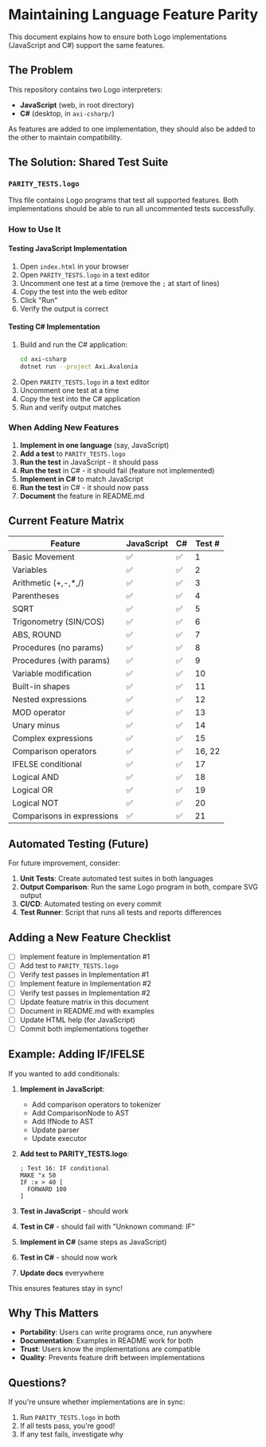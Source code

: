 # Maintaining Language Feature Parity

This document explains how to ensure both Logo implementations (JavaScript and C#) support the same features.

## The Problem

This repository contains two Logo interpreters:
- **JavaScript** (web, in root directory)
- **C#** (desktop, in `axi-csharp/`)

As features are added to one implementation, they should also be added to the other to maintain compatibility.

## The Solution: Shared Test Suite

### `PARITY_TESTS.logo`

This file contains Logo programs that test all supported features. Both implementations should be able to run all uncommented tests successfully.

### How to Use It

#### Testing JavaScript Implementation

1. Open `index.html` in your browser
2. Open `PARITY_TESTS.logo` in a text editor
3. Uncomment one test at a time (remove the `;` at start of lines)
4. Copy the test into the web editor
5. Click "Run"
6. Verify the output is correct

#### Testing C# Implementation

1. Build and run the C# application:
   ```bash
   cd axi-csharp
   dotnet run --project Axi.Avalonia
   ```
2. Open `PARITY_TESTS.logo` in a text editor
3. Uncomment one test at a time
4. Copy the test into the C# application
5. Run and verify output matches

### When Adding New Features

1. **Implement in one language** (say, JavaScript)
2. **Add a test** to `PARITY_TESTS.logo`
3. **Run the test** in JavaScript - it should pass
4. **Run the test** in C# - it should fail (feature not implemented)
5. **Implement in C#** to match JavaScript
6. **Run the test** in C# - it should now pass
7. **Document** the feature in README.md

## Current Feature Matrix

| Feature | JavaScript | C# | Test # |
|---------|------------|-----|---------|
| Basic Movement | ✅ | ✅ | 1 |
| Variables | ✅ | ✅ | 2 |
| Arithmetic (+,-,*,/) | ✅ | ✅ | 3 |
| Parentheses | ✅ | ✅ | 4 |
| SQRT | ✅ | ✅ | 5 |
| Trigonometry (SIN/COS) | ✅ | ✅ | 6 |
| ABS, ROUND | ✅ | ✅ | 7 |
| Procedures (no params) | ✅ | ✅ | 8 |
| Procedures (with params) | ✅ | ✅ | 9 |
| Variable modification | ✅ | ✅ | 10 |
| Built-in shapes | ✅ | ✅ | 11 |
| Nested expressions | ✅ | ✅ | 12 |
| MOD operator | ✅ | ✅ | 13 |
| Unary minus | ✅ | ✅ | 14 |
| Complex expressions | ✅ | ✅ | 15 |
| Comparison operators | ✅ | ✅ | 16, 22 |
| IFELSE conditional | ✅ | ✅ | 17 |
| Logical AND | ✅ | ✅ | 18 |
| Logical OR | ✅ | ✅ | 19 |
| Logical NOT | ✅ | ✅ | 20 |
| Comparisons in expressions | ✅ | ✅ | 21 |

## Automated Testing (Future)

For future improvement, consider:

1. **Unit Tests**: Create automated test suites in both languages
2. **Output Comparison**: Run the same Logo program in both, compare SVG output
3. **CI/CD**: Automated testing on every commit
4. **Test Runner**: Script that runs all tests and reports differences

## Adding a New Feature Checklist

- [ ] Implement feature in Implementation #1
- [ ] Add test to `PARITY_TESTS.logo`
- [ ] Verify test passes in Implementation #1
- [ ] Implement feature in Implementation #2
- [ ] Verify test passes in Implementation #2
- [ ] Update feature matrix in this document
- [ ] Document in README.md with examples
- [ ] Update HTML help (for JavaScript)
- [ ] Commit both implementations together

## Example: Adding IF/IFELSE

If you wanted to add conditionals:

1. **Implement in JavaScript**:
   - Add comparison operators to tokenizer
   - Add ComparisonNode to AST
   - Add IfNode to AST
   - Update parser
   - Update executor

2. **Add test to PARITY_TESTS.logo**:
   ```logo
   ; Test 16: IF conditional
   MAKE "x 50
   IF :x > 40 [
     FORWARD 100
   ]
   ```

3. **Test in JavaScript** - should work

4. **Test in C#** - should fail with "Unknown command: IF"

5. **Implement in C#** (same steps as JavaScript)

6. **Test in C#** - should now work

7. **Update docs** everywhere

This ensures features stay in sync!

## Why This Matters

- **Portability**: Users can write programs once, run anywhere
- **Documentation**: Examples in README work for both
- **Trust**: Users know the implementations are compatible
- **Quality**: Prevents feature drift between implementations

## Questions?

If you're unsure whether implementations are in sync:
1. Run `PARITY_TESTS.logo` in both
2. If all tests pass, you're good!
3. If any test fails, investigate why
